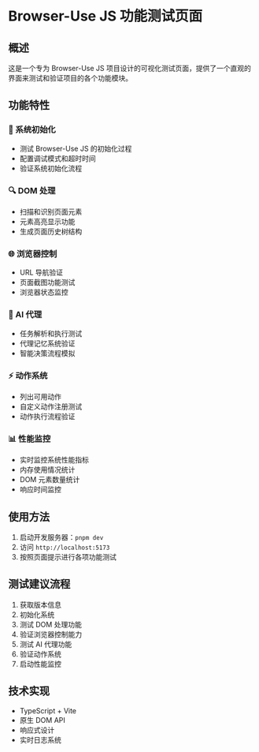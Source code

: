 # Browser-Use JS 功能测试页面

## 概述

这是一个专为 Browser-Use JS 项目设计的可视化测试页面，提供了一个直观的界面来测试和验证项目的各个功能模块。

## 功能特性

### 🚀 系统初始化
- 测试 Browser-Use JS 的初始化过程
- 配置调试模式和超时时间
- 验证系统初始化流程

### 🔍 DOM 处理
- 扫描和识别页面元素
- 元素高亮显示功能
- 生成页面历史树结构

### 🌐 浏览器控制
- URL 导航验证
- 页面截图功能测试
- 浏览器状态监控

### 🧠 AI 代理
- 任务解析和执行测试
- 代理记忆系统验证
- 智能决策流程模拟

### ⚡ 动作系统
- 列出可用动作
- 自定义动作注册测试
- 动作执行流程验证

### 📊 性能监控
- 实时监控系统性能指标
- 内存使用情况统计
- DOM 元素数量统计
- 响应时间监控

## 使用方法

1. 启动开发服务器：`pnpm dev`
2. 访问 `http://localhost:5173`
3. 按照页面提示进行各项功能测试

## 测试建议流程

1. 获取版本信息
2. 初始化系统
3. 测试 DOM 处理功能
4. 验证浏览器控制能力
5. 测试 AI 代理功能
6. 验证动作系统
7. 启动性能监控

## 技术实现

- TypeScript + Vite
- 原生 DOM API
- 响应式设计
- 实时日志系统

